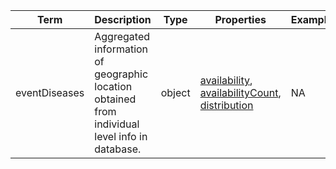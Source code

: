 |Term | Description | Type | Properties | Example | Enum|
| ---| ---| ---| ---| ---| --- |
| eventDiseases | Aggregated information of geographic location obtained from individual level info in database. | object | [availability](./availability.md), [availabilityCount](./availabilityCount.md), [distribution](./distribution.md) | NA | NA|

